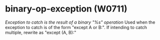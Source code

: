 # binary-op-exception (W0711)
*Exception to catch is the result of a binary "%s" operation* Used when
the exception to catch is of the form "except A or B:". If intending to
catch multiple, rewrite as "except (A, B):"
